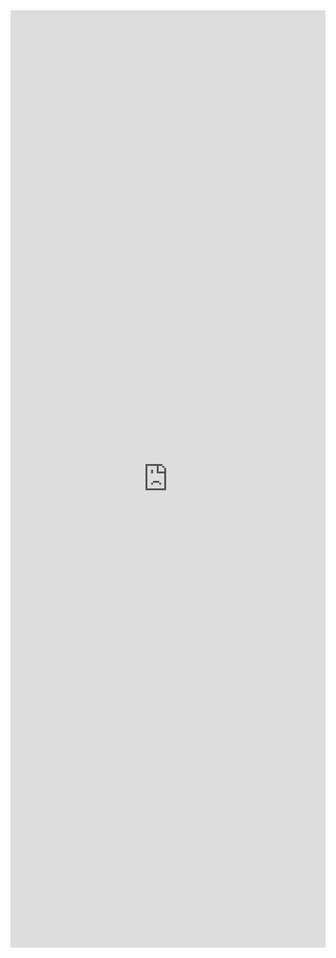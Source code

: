 <iframe width="100%" height="1500" frameborder="0"
  src="https://observablehq.com/embed/426321f4775c6ab3?cell=*&api_key=8680ebdd990e72984d060ded1a900bd0fddd3a43"></iframe>